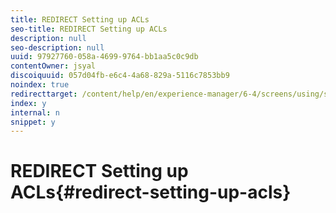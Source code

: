 ```yaml
---
title: REDIRECT Setting up ACLs
seo-title: REDIRECT Setting up ACLs
description: null
seo-description: null
uuid: 97927760-058a-4699-9764-bb1aa5c0c9db
contentOwner: jsyal
discoiquuid: 057d04fb-e6c4-4a68-829a-5116c7853bb9
noindex: true
redirecttarget: /content/help/en/experience-manager/6-4/screens/using/setting-up-acls
index: y
internal: n
snippet: y
---
```


# REDIRECT Setting up ACLs{#redirect-setting-up-acls}

